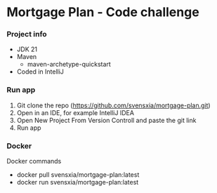 # Mortgage Plan - Code challenge
### Project info
* JDK 21
* Maven
  * maven-archetype-quickstart
* Coded in IntelliJ
### Run app
1. Git clone the repo (https://github.com/svensxia/mortgage-plan.git)
2. Open in an IDE, for example IntelliJ IDEA
3. Open New Project From Version Controll and paste the git link
4. Run app
### Docker
Docker commands
* docker pull svensxia/mortgage-plan:latest
* docker run svensxia/mortgage-plan:latest